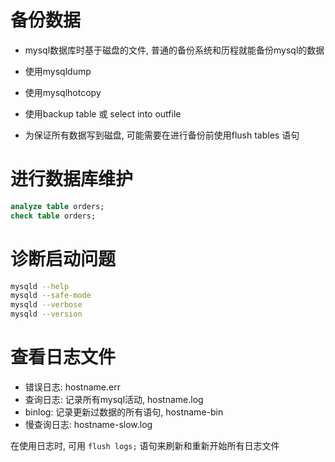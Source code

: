 # 备份数据

+ mysql数据库时基于磁盘的文件, 普通的备份系统和历程就能备份mysql的数据

+ 使用mysqldump
+ 使用mysqlhotcopy
+ 使用backup table 或 select into outfile

+ 为保证所有数据写到磁盘, 可能需要在进行备份前使用flush tables 语句

# 进行数据库维护

```sql
analyze table orders;
check table orders;
```

# 诊断启动问题

```bash
mysqld --help
mysqld --safe-mode
mysqld --verbose
mysqld --version
```

# 查看日志文件

+ 错误日志: hostname.err
+ 查询日志: 记录所有mysql活动, hostname.log
+ binlog: 记录更新过数据的所有语句, hostname-bin
+ 慢查询日志: hostname-slow.log

在使用日志时, 可用 `flush logs;` 语句来刷新和重新开始所有日志文件

